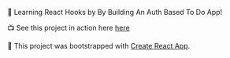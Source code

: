 🌌 Learning React Hooks by By Building An Auth Based To Do App!

📺 See this project in action here [here](http://purple-bread.surge.sh/)

🌟 This project was bootstrapped with [Create React App](https://github.com/facebook/create-react-app).
 